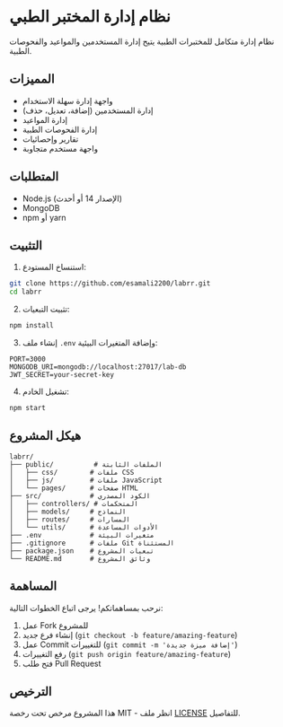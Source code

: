 # نظام إدارة المختبر الطبي

نظام إدارة متكامل للمختبرات الطبية يتيح إدارة المستخدمين والمواعيد والفحوصات الطبية.

## المميزات

- واجهة إدارة سهلة الاستخدام
- إدارة المستخدمين (إضافة، تعديل، حذف)
- إدارة المواعيد
- إدارة الفحوصات الطبية
- تقارير وإحصائيات
- واجهة مستخدم متجاوبة

## المتطلبات

- Node.js (الإصدار 14 أو أحدث)
- MongoDB
- npm أو yarn

## التثبيت

1. استنساخ المستودع:
```bash
git clone https://github.com/esamali2200/labrr.git
cd labrr
```

2. تثبيت التبعيات:
```bash
npm install
```

3. إنشاء ملف `.env` وإضافة المتغيرات البيئية:
```
PORT=3000
MONGODB_URI=mongodb://localhost:27017/lab-db
JWT_SECRET=your-secret-key
```

4. تشغيل الخادم:
```bash
npm start
```

## هيكل المشروع

```
labrr/
├── public/          # الملفات الثابتة
│   ├── css/        # ملفات CSS
│   ├── js/         # ملفات JavaScript
│   └── pages/      # صفحات HTML
├── src/            # الكود المصدري
│   ├── controllers/ # المتحكمات
│   ├── models/     # النماذج
│   ├── routes/     # المسارات
│   └── utils/      # الأدوات المساعدة
├── .env            # متغيرات البيئة
├── .gitignore      # ملفات Git المستثناة
├── package.json    # تبعيات المشروع
└── README.md       # وثائق المشروع
```

## المساهمة

نرحب بمساهماتكم! يرجى اتباع الخطوات التالية:

1. عمل Fork للمشروع
2. إنشاء فرع جديد (`git checkout -b feature/amazing-feature`)
3. عمل Commit للتغييرات (`git commit -m 'إضافة ميزة جديدة'`)
4. رفع التغييرات (`git push origin feature/amazing-feature`)
5. فتح طلب Pull Request

## الترخيص

هذا المشروع مرخص تحت رخصة MIT - انظر ملف [LICENSE](LICENSE) للتفاصيل. 